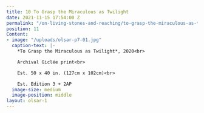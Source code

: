 ```yaml
---
title: 10 To Grasp the Miraculous as Twilight
date: 2021-11-15 17:54:00 Z
permalink: "/on-living-stones-and-reaching/to-grasp-the-miraculous-as-twilight"
position: 11
Content:
- image: "/uploads/olsar-p7-01.jpg"
  caption-text: |-
    *To Grasp the Miraculous as Twilight*, 2020<br>

    Archival Giclée print<br>

    Est. 50 x 40 in. (127cm x 102cm)<br>

    Est. Edition 3 + 2AP
  image-size: medium
  image-position: middle
layout: olsar-1
---
```


